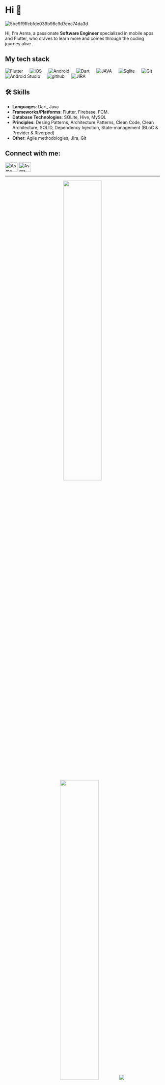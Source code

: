 # Hi 👋
![5be9f9ffcbfde039b98c9d7eec74da3d](https://github.com/user-attachments/assets/4b0f7576-5d5f-4a4a-b508-79de14d29608)


Hi, I'm Asma, a passionate **Software Engineer** specialized in mobile apps and Flutter, who craves to learn more and comes through the coding journey alive.


## My tech stack

<p align="left"> 

  <a> 
    <img alt="Flutter" src="https://img.shields.io/badge/Flutter-%2302569B.svg?style=for-the-badge&logo=Flutter&logoColor=white">
  </a> 
  &emsp;
  <a> 
    <img alt="iOS" src="https://img.shields.io/badge/iOS-000000?style=for-the-badge&logo=ios&logoColor=white">
  </a> 
  &emsp;
  <a> 
    <img alt="Android" src="https://img.shields.io/badge/Android-3DDC84?style=for-the-badge&logo=android&logoColor=white">
  </a> 
  &emsp;
  <a> 
     <img alt="Dart" src="https://img.shields.io/badge/dart-%230175C2.svg?style=for-the-badge&logo=dart&logoColor=white">
   </a>
  &emsp;
  <a>
    <img alt="JAVA" src="https://img.shields.io/badge/java-%23ED8B00.svg?style=for-the-badge&logo=openjdk&logoColor=white">
  </a>
  &emsp;
  <a>
    <img alt="Sqlite" src="https://img.shields.io/badge/sqlite-%2307405e.svg?style=for-the-badge&logo=sqlite&logoColor=white"/>
  </a>
  &emsp;
  <a>
    <img alt="Git" src="https://img.shields.io/badge/-git-red?logo=git&logoColor=white"/>
  </a>
  &emsp; 
  <a> 
    <img alt="Android Studio" src="https://img.shields.io/badge/android%20studio-346ac1?style=for-the-badge&logo=android%20studio&logoColor=white">
  </a> 
  &emsp;
  <a> 
    <img alt="github" src="https://img.shields.io/badge/-GitHub-black?logo=github&logoColor=white">
  </a>
  &emsp;
  <a> 
    <img alt="JIRA" src="https://img.shields.io/badge/Jira-0052CC?style=for-the-badge&logo=Jira&logoColor=white">
  </a>
 
</p>


## 🛠 Skills
- **Languages**: Dart, Java
- **Frameworks/Platforms**: Flutter, Firebase, FCM.
- **Database Technologies**: SQLite, Hive, MySQL
- **Principles**: Desing Patterns, Architecture Patterns, Clean Code, Clean Architecture, SOLID, Dependency Injection, State-management (BLoC & Provider & Riverpod)
- **Other**: Agile methodologies, Jira, Git


## Connect with me:
<p align="left">
  <a href="https://www.linkedin.com/in/asma-hegaze-8ab4b2234/" target="blank"><img align="center"
      src="https://raw.githubusercontent.com/rahuldkjain/github-profile-readme-generator/master/src/images/icons/Social/linked-in-alt.svg"
      alt="Asma Hegaze" height="30" width="40" /></a>
  <a href="mailto:asmaamagdy030@gmail.com" target="blank"><img align="center"
      src="https://www.svgrepo.com/show/452213/gmail.svg"
      alt="Asma Hegaze Mail" height="30" width="40" /></a>
</p>

-----

<p align="center">
  <img height="50%" width="auto" src ="https://github-readme-stats.vercel.app/api?username=asmashawky&show_icons=true&count_private=true&theme=darcula&hide_border=true&hide=issues,contribs&bg_color=00000000">
  <img height="50%" width="auto" src ="https://github-readme-stats.vercel.app/api/top-langs/?username=asmashawky&layout=compact&hide_border=true&theme=darcula&bg_color=00000000&langs_count=6&hide=jupyter%20notebook,tex,css,php">
  <img src ="https://github-readme-streak-stats.herokuapp.com?user=asmashawky&theme=darcula&hide_border=true&background=FFFFFF00">
  <br>
  <br>
 </p>
